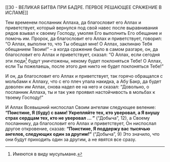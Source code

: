 [[30 - ВЕЛИКАЯ БИТВА ПРИ БАДРЕ. ПЕРВОЕ РЕШАЮЩЕЕ СРАЖЕНИЕ В ИСЛАМЕ]]

Тем временем посланник Аллаха, да благословит его Аллах и приветствует, который вернулся под свой навес после выравнивания рядов взывал к своему Господу, умоляя Его выполнить Его обещание и помочь им. Пророк, да благословит его Аллах и приветствует, говорил: “О Аллах, выполни то, что Ты обещал мне! О Аллах, заклинаю Тебя обещанием Твоим!” – а когда сражение было в самом разгаре, он, да благословит его Аллах и приветствует, сказал: “О Аллах, если сегодня эти люди[^1] будут уничтожены, некому будет поклоняться Тебе! О Аллах, если Ты пожелаешь, после этого дня никто не будет поклоняться Тебе!”

И он, да благословит его Аллах и приветствует, так горячо обращался с мольбами к Аллаху, что с его плеч упала накидка, а Абу Бакр, да будет доволен им Аллах, снова надел ее на него и сказал: “Довольно, о посланник Аллаха, ты и так уже проявил настойчивость в мольбах к твоему Господу!”

И Аллах Всевышний ниспослал Своим ангелам следующее веление: **“Поистине, Я (буду) с вами! Укрепляйте тех, кто уверовал, а Я внушу страх сердцам тех, кто не уверовал … ”** (“Добыча”, 12), а Своему посланнику, да благословит его Аллах и приветствует, Он ниспослал другое откровение, сказав: **“Поистине, Я поддержу вас тысячью ангелов, следующих один за другим!”** (“Добыча”, 9) Это значило, что они будут приходить один за другим, а не явятся все сразу.

[^1]: Имеются в виду мусульмане.

